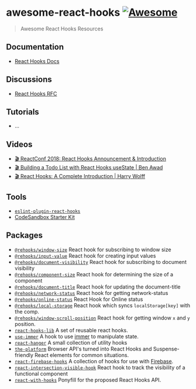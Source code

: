 # awesome-react-hooks [![Awesome](https://awesome.re/badge.svg)](https://awesome.re)

> Awesome React Hooks Resources

## Documentation

- [React Hooks Docs](https://reactjs.org/docs/hooks-intro.html)

## Discussions

- [React Hooks RFC](https://github.com/reactjs/rfcs/pull/68)

## Tutorials

- ...

## Videos

- [🎬 ReactConf 2018: React Hooks Announcement & Introduction](https://www.youtube.com/watch?v=dpw9EHDh2bM)
- [🎬 Building a Todo List with React Hooks useState | Ben Awad](https://www.youtube.com/watch?v=cAZ-fOd1RpA)
- [🎬 React Hooks: A Complete Introduction | Harry Wolff](https://www.youtube.com/watch?v=jd8R0a2Ur8Q)

## Tools

- [`eslint-plugin-react-hooks`](https://www.npmjs.com/package/eslint-plugin-react-hooks)
- [CodeSandbox Starter Kit](https://codesandbox.io/s/7y6o4282lq)

## Packages

- [`@rehooks/window-size`](https://github.com/rehooks/window-size) React hook for subscribing to window size
- [`@rehooks/input-value`](https://github.com/rehooks/input-value) React hook for creating input values
- [`@rehooks/document-visibility`](https://github.com/rehooks/document-visibility) React hook for subscribing to document visibility
- [`@rehooks/component-size`](https://github.com/rehooks/component-size) React hook for determining the size of a component
- [`@rehooks/document-title`](https://github.com/rehooks/document-title) React hook for updating the document-title
- [`@rehooks/network-status`](https://github.com/rehooks/network-status) React hook for getting network-status
- [`@rehooks/online-status`](https://github.com/rehooks/online-status) React Hook for Online status
- [`@rehooks/local-storage`](https://github.com/rehooks/local-storage) React hook which syncs `localStorage[key]` with the comp.
- [`@rehooks/window-scroll-position`](https://github.com/rehooks/window-scroll-position) React hook for getting window `x` and `y` position.
- [`react-hooks-lib`](https://github.com/beizhedenglong/react-hooks-lib) A set of reusable react hooks.
- [`use-immer`](https://github.com/mweststrate/use-immer) A hook to use [immer](https://github.com/mweststrate/immer) to manipulate state.
- [`react-hanger`](https://github.com/kitze/react-hanger) A small collection of utility hooks
- [`the-platform`](https://github.com/palmerhq/the-platform) Browser API's turned into React Hooks and Suspense-friendly React elements for common situations.
- [`react-firebase-hooks`](https://github.com/csfrequency/react-firebase-hooks) A collection of hooks for use with [Firebase](https://firebase.google.com).
- [`react-intersection-visible-hook`](https://github.com/AvraamMavridis/react-intersection-visible-hook) React hook to track the visibility of a functional component
- [`react-with-hooks`](https://github.com/yesmeck/react-with-hooks) Ponyfill for the proposed React Hooks API.
